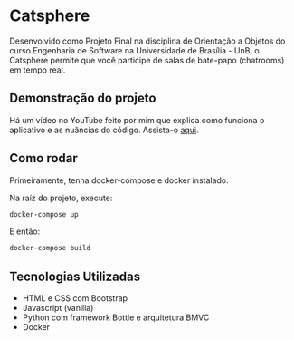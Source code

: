 # Catsphere

Desenvolvido como Projeto Final na disciplina de Orientação a Objetos do curso Engenharia de Software na Universidade de Brasília - UnB, o Catsphere permite que você participe de salas de bate-papo (chatrooms) em tempo real.
## Demonstração do projeto
Há um vídeo no YouTube feito por mim que explica como funciona o aplicativo e as nuâncias do código. Assista-o [aqui](https://www.youtube.com/watch?v=5Gn2d-YbR_4).
## Como rodar
Primeiramente, tenha docker-compose e docker instalado.

Na raíz do projeto, execute:
```bash
docker-compose up
```
E então:
```bash
docker-compose build
```
## Tecnologias Utilizadas
- HTML e CSS com Bootstrap
- Javascript (vanilla)
- Python com framework Bottle e arquitetura BMVC
- Docker

